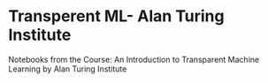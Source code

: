 # Transperent ML- Alan Turing Institute
Notebooks from the Course: An Introduction to Transparent Machine Learning by Alan Turing Institute
